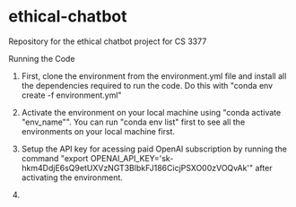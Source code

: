 # ethical-chatbot
Repository for the ethical chatbot project for CS 3377

Running the Code
1. First, clone the environment from the environment.yml file and install all the dependencies required to run the code. Do this with "conda env create -f environment.yml"

2. Activate the environment on your local machine using "conda activate "env_name"". You can run "conda env list" first to see all the environments on your local machine first.

3. Setup the API key for acessing paid OpenAI subscription by running the command "export OPENAI_API_KEY='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'" after activating the environment.

4. 